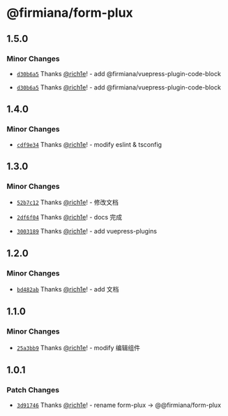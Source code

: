 # @firmiana/form-plux

## 1.5.0

### Minor Changes

- [`d30b6a5`](https://github.com/rich1e/firmiana/commit/d30b6a55f67dbd9560a9f3f8a88e56a303a633be) Thanks [@rich1e](https://github.com/rich1e)! - add @firmiana/vuepress-plugin-code-block

- [`d30b6a5`](https://github.com/rich1e/firmiana/commit/d30b6a55f67dbd9560a9f3f8a88e56a303a633be) Thanks [@rich1e](https://github.com/rich1e)! - add @firmiana/vuepress-plugin-code-block

## 1.4.0

### Minor Changes

- [`cdf9e34`](https://github.com/rich1e/firmiana/commit/cdf9e345f45d7bae13a731021ba36fd0a677c553) Thanks [@rich1e](https://github.com/rich1e)! - modify eslint & tsconfig

## 1.3.0

### Minor Changes

- [`52b7c12`](https://github.com/rich1e/firmiana/commit/52b7c12b02edadd33bd28e27ce0d108dcb50683b) Thanks [@rich1e](https://github.com/rich1e)! - 修改文档

- [`2df6f04`](https://github.com/rich1e/firmiana/commit/2df6f04dad2f7e552a85a99336f5f5ee5b146575) Thanks [@rich1e](https://github.com/rich1e)! - docs 完成

- [`3003189`](https://github.com/rich1e/firmiana/commit/3003189d09d2912c9f5219fa518a75e713e2aeaa) Thanks [@rich1e](https://github.com/rich1e)! - add vuepress-plugins

## 1.2.0

### Minor Changes

- [`bd482ab`](https://github.com/rich1e/firmiana/commit/bd482ab0111156d901056bc70b56ed80941bd1e7) Thanks [@rich1e](https://github.com/rich1e)! - add 文档

## 1.1.0

### Minor Changes

- [`25a3bb9`](https://github.com/rich1e/firmiana/commit/25a3bb995c27eb7f50bfc75d1a8c9e3d305f23d4) Thanks [@rich1e](https://github.com/rich1e)! - modify 编辑组件

## 1.0.1

### Patch Changes

- [`3d91746`](https://github.com/rich1e/firmiana/commit/3d917468cb98aa8db4ed2909b9f79ecd25e491e6) Thanks [@rich1e](https://github.com/rich1e)! - rename form-plux -> @@firmiana/form-plux
